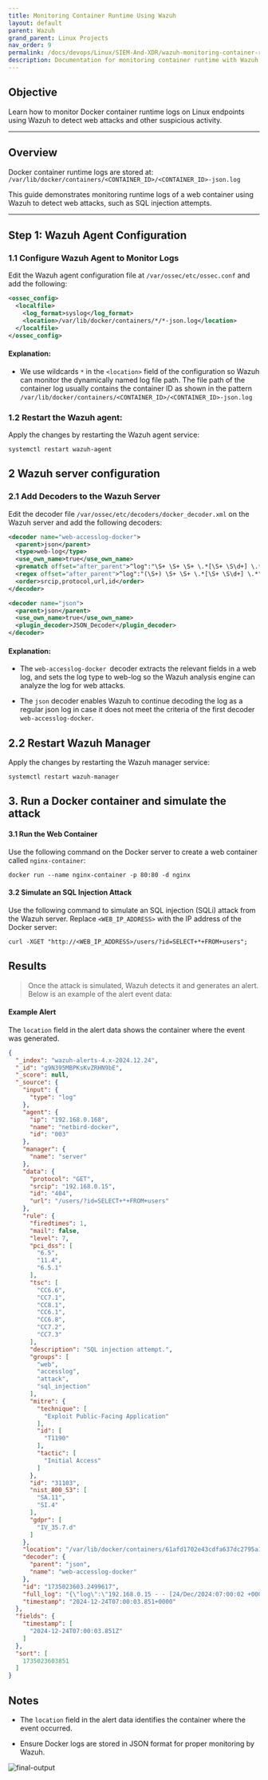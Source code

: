 ```yaml
---
title: Monitoring Container Runtime Using Wazuh
layout: default
parent: Wazuh
grand_parent: Linux Projects
nav_order: 9
permalink: /docs/devops/Linux/SIEM-And-XDR/wazuh-monitoring-container-runtime/
description: Documentation for monitoring container runtime with Wazuh.
---
```


## Objective  
Learn how to monitor Docker container runtime logs on Linux endpoints using Wazuh to detect web attacks and other suspicious activity.

---

## Overview  
Docker container runtime logs are stored at:  
`/var/lib/docker/containers/<CONTAINER_ID>/<CONTAINER_ID>-json.log`  

This guide demonstrates monitoring runtime logs of a web container using Wazuh to detect web attacks, such as SQL injection attempts.

---

## Step 1: Wazuh Agent Configuration  

### 1.1 **Configure Wazuh Agent to Monitor Logs**  
   Edit the Wazuh agent configuration file at `/var/ossec/etc/ossec.conf` and add the following:

   ```xml
   <ossec_config>
     <localfile>
       <log_format>syslog</log_format>
       <location>/var/lib/docker/containers/*/*-json.log</location>
     </localfile>
   </ossec_config>
```

#### Explanation:
* We use wildcards `*` in the `<location>` field of the configuration so Wazuh can monitor the dynamically named log file path. The file path of the container log usually contains the container ID as shown in the pattern `/var/lib/docker/containers/<CONTAINER_ID>/<CONTAINER_ID>-json.log`


### 1.2 Restart the Wazuh agent:
Apply the changes by restarting the Wazuh agent service:
```shell
systemctl restart wazuh-agent
```

## 2 Wazuh server configuration
### 2.1 Add Decoders to the Wazuh Server
Edit the decoder file `/var/ossec/etc/decoders/docker_decoder.xml` on the Wazuh server and add the following decoders:
```xml
<decoder name="web-accesslog-docker">
  <parent>json</parent>
  <type>web-log</type>
  <use_own_name>true</use_own_name>
  <prematch offset="after_parent">^log":"\S+ \S+ \S+ \.*[\S+ \S\d+] \.*"\w+ \S+ HTTP\S+" \d+</prematch>
  <regex offset="after_parent">^log":"(\S+) \S+ \S+ \.*[\S+ \S\d+] \.*"(\w+) (\S+) HTTP\S+" (\d+)</regex>
  <order>srcip,protocol,url,id</order>
</decoder>

<decoder name="json">
  <parent>json</parent>
  <use_own_name>true</use_own_name>
  <plugin_decoder>JSON_Decoder</plugin_decoder>
</decoder>
```

#### Explanation:
* The `web-accesslog-docker `decoder extracts the relevant fields in a web log, and sets the log type to web-log so the Wazuh analysis engine can analyze the log for web attacks.

* The `json` decoder enables Wazuh to continue decoding the log as a regular json log in case it does not meet the criteria of the first decoder `web-accesslog-docker`.


## 2.2 Restart Wazuh Manager
Apply the changes by restarting the Wazuh manager service:
```shell
systemctl restart wazuh-manager
```

## 3. Run a Docker container and simulate the attack

#### 3.1 Run the Web Container
Use the following command on the Docker server to create a web container called `nginx-container`:

```shell
docker run --name nginx-container -p 80:80 -d nginx
```

#### 3.2 Simulate an SQL Injection Attack
Use the following command to simulate an SQL injection (SQLi) attack from the Wazuh server. Replace `<WEB_IP_ADDRESS>` with the IP address of the Docker server:
```shell
curl -XGET "http://<WEB_IP_ADDRESS>/users/?id=SELECT+*+FROM+users";
```

## Results
> Once the attack is simulated, Wazuh detects it and generates an alert. Below is an example of the alert event data:

#### Example Alert
The `location` field in the alert data shows the container where the event was generated.
```json
{
  "_index": "wazuh-alerts-4.x-2024.12.24",
  "_id": "g9N395MBPKsKvZRHN9bE",
  "_score": null,
  "_source": {
    "input": {
      "type": "log"
    },
    "agent": {
      "ip": "192.168.0.168",
      "name": "netbird-docker",
      "id": "003"
    },
    "manager": {
      "name": "server"
    },
    "data": {
      "protocol": "GET",
      "srcip": "192.168.0.15",
      "id": "404",
      "url": "/users/?id=SELECT+*+FROM+users"
    },
    "rule": {
      "firedtimes": 1,
      "mail": false,
      "level": 7,
      "pci_dss": [
        "6.5",
        "11.4",
        "6.5.1"
      ],
      "tsc": [
        "CC6.6",
        "CC7.1",
        "CC8.1",
        "CC6.1",
        "CC6.8",
        "CC7.2",
        "CC7.3"
      ],
      "description": "SQL injection attempt.",
      "groups": [
        "web",
        "accesslog",
        "attack",
        "sql_injection"
      ],
      "mitre": {
        "technique": [
          "Exploit Public-Facing Application"
        ],
        "id": [
          "T1190"
        ],
        "tactic": [
          "Initial Access"
        ]
      },
      "id": "31103",
      "nist_800_53": [
        "SA.11",
        "SI.4"
      ],
      "gdpr": [
        "IV_35.7.d"
      ]
    },
    "location": "/var/lib/docker/containers/61afd1702e43cdfa637dc2795a1f530de883177bce019d373a6e44b8b2772d00/61afd1702e43cdfa637dc2795a1f530de883177bce019d373a6e44b8b2772d00-json.log",
    "decoder": {
      "parent": "json",
      "name": "web-accesslog-docker"
    },
    "id": "1735023603.2499617",
    "full_log": "{\"log\":\"192.168.0.15 - - [24/Dec/2024:07:00:02 +0000] \\\"GET /users/?id=SELECT+*+FROM+users HTTP/1.1\\\" 404 153 \\\"-\\\" \\\"curl/8.5.0\\\" \\\"-\\\"\\n\",\"stream\":\"stdout\",\"time\":\"2024-12-24T07:00:02.092958642Z\"}",
    "timestamp": "2024-12-24T07:00:03.851+0000"
  },
  "fields": {
    "timestamp": [
      "2024-12-24T07:00:03.851Z"
    ]
  },
  "sort": [
    1735023603851
  ]
}
```

## Notes
* The `location` field in the alert data identifies the container where the event occurred.

* Ensure Docker logs are stored in JSON format for proper monitoring by Wazuh.

![final-output](../images/sql-injection-demonstrate.png)
